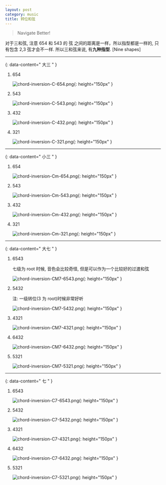 ```yaml
---
layout: post
category: music
title: 转位和弦
---
```


> Navigate Better!

对于三和弦, 注意 654 和 543 的 弦 之间的距离是一样，所以指型都是一样的, 只有包含 2,3 弦才会不一样. 所以三和弦来说, 有**九种指型**. [Nine shapes]

--------
{: data-content=" 大三 " }

1. 654

    ![chord-inversion-C-654.png](assets/images/chord-inversion-C-654.png){: height="150px"  }

2. 543

    ![chord-inversion-C-543.png](assets/images/chord-inversion-C-543.png){: height="150px"  }

3. 432

    ![chord-inversion-C-432.png](assets/images/chord-inversion-C-432.png){: height="150px"  }

4. 321

    ![chord-inversion-C-321.png](assets/images/chord-inversion-C-321.png){: height="150px"  }

--------
{: data-content=" 小三 " }

1. 654

    ![chord-inversion-Cm-654.png](assets/images/chord-inversion-Cm-654.png){: height="150px"  }

2. 543

    ![chord-inversion-Cm-543.png](assets/images/chord-inversion-Cm-543.png){: height="150px"  }

3. 432

    ![chord-inversion-Cm-432.png](assets/images/chord-inversion-Cm-432.png){: height="150px"  }

4. 321

    ![chord-inversion-Cm-321.png](assets/images/chord-inversion-Cm-321.png){: height="150px"  }

--------
{: data-content=" 大七 " }


1. 6543

    七级为 root 时候, 音色会比较奇怪, 但是可以作为一个比较好的过渡和弦

    ![chord-inversion-CM7-6543.png](assets/images/chord-inversion-CM7-6543.png){: height="150px"  }

2. 5432

    注: 一级转位(3 为 root)时候非常好听

    ![chord-inversion-CM7-5432.png](assets/images/chord-inversion-CM7-5432.png){: height="150px"  }

3. 4321

    ![chord-inversion-CM7-4321.png](assets/images/chord-inversion-CM7-4321.png){: height="150px"  }

4. 6432

    ![chord-inversion-CM7-6432.png](assets/images/chord-inversion-CM7-6432.png){: height="150px"  }

5. 5321

    ![chord-inversion-CM7-5321.png](assets/images/chord-inversion-CM7-5321.png){: height="150px"  }

---------------
{: data-content=" 七 " }


1. 6543

    ![chord-inversion-C7-6543.png](assets/images/chord-inversion-C7-6543.png){: height="150px"  }

2. 5432

    ![chord-inversion-C7-5432.png](assets/images/chord-inversion-C7-5432.png){: height="150px"  }

3. 4321

    ![chord-inversion-C7-4321.png](assets/images/chord-inversion-C7-4321.png){: height="150px"  }

4. 6432

    ![chord-inversion-C7-6432.png](assets/images/chord-inversion-C7-6432.png){: height="150px"  }

5. 5321

    ![chord-inversion-C7-5321.png](assets/images/chord-inversion-C7-5321.png){: height="150px"  }

